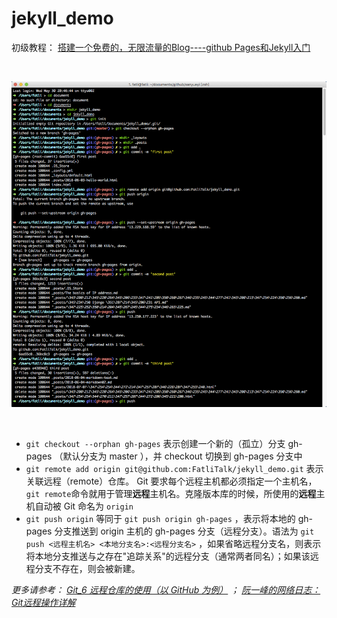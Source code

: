 # jekyll_demo


初级教程： [搭建一个免费的，无限流量的Blog----github Pages和Jekyll入门](http://www.ruanyifeng.com/blog/2012/08/blogging_with_jekyll.html)

<br>


![git-jekyll](./images/git-jekyll.png)

<br>

- `git checkout --orphan gh-pages` 表示创建一个新的（孤立）分支 gh-pages （默认分支为 master ），并 checkout 切换到 gh-pages 分支中
- `git remote add origin git@github.com:FatliTalk/jekyll_demo.git` 表示关联远程（remote）仓库。 Git 要求每个远程主机都必须指定一个主机名， `git remote`命令就用于管理**远程**主机名。克隆版本库的时候，所使用的**远程**主机自动被 Git 命名为 `origin`
- `git push origin` 等同于 `git push origin gh-pages` ，表示将本地的 gh-pages 分支推送到 origin 主机的 gh-pages 分支（远程分支）。语法为 `git push <远程主机名> <本地分支名>:<远程分支名>` ，如果省略远程分支名，则表示将本地分支推送与之存在"追踪关系"的远程分支（通常两者同名）；如果该远程分支不存在，则会被新建。

*更多请参考： [Git_6 远程仓库的使用（以 GitHub 为例）](https://github.com/FatliTalk/blog/issues/66) ； [阮一峰的网络日志：Git远程操作详解](http://www.ruanyifeng.com/blog/2014/06/git_remote.html)*
